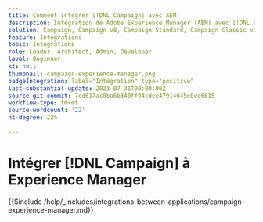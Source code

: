 ```yaml
---
title: Comment intégrer [!DNL Campaign] avec AEM
description: Intégration de Adobe Experience Manager (AEM) avec [!DNL Campaign] pour créer et gérer des campagnes par e-mail.
solution: Campaign, Campaign v8, Campaign Standard, Campaign Classic v7, Experience Manager, Experience Manager Forms
feature: Integrations
topic: Integrations
role: Leader, Architect, Admin, Developer
level: Beginner
kt: null
thumbnail: campaign-experience-manager.png
badgeIntegration: label="Intégration" type="positive"
last-substantial-update: 2023-07-31T00:00:00Z
source-git-commit: 7ed617ac0ba6b340ff94cdee47914645e0ec6615
workflow-type: tm+mt
source-wordcount: '22'
ht-degree: 22%

---
```



# Intégrer [!DNL Campaign] à Experience Manager 

{{$include /help/_includes/integrations-between-applications/campaign-experience-manager.md}}
